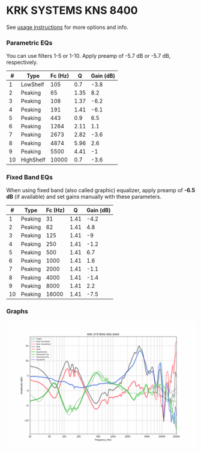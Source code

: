 # KRK SYSTEMS KNS 8400
See [usage instructions](https://github.com/jaakkopasanen/AutoEq#usage) for more options and info.

### Parametric EQs
You can use filters 1-5 or 1-10. Apply preamp of -5.7 dB or -5.7 dB, respectively.

|   # | Type      |   Fc (Hz) |    Q |   Gain (dB) |
|-----|-----------|-----------|------|-------------|
|   1 | LowShelf  |       105 | 0.7  |        -3.8 |
|   2 | Peaking   |        65 | 1.35 |         8.2 |
|   3 | Peaking   |       108 | 1.37 |        -6.2 |
|   4 | Peaking   |       191 | 1.41 |        -6.1 |
|   5 | Peaking   |       443 | 0.9  |         6.5 |
|   6 | Peaking   |      1264 | 2.11 |         1.1 |
|   7 | Peaking   |      2673 | 2.82 |        -3.6 |
|   8 | Peaking   |      4874 | 5.96 |         2.6 |
|   9 | Peaking   |      5500 | 4.41 |        -1   |
|  10 | HighShelf |     10000 | 0.7  |        -3.6 |

### Fixed Band EQs
When using fixed band (also called graphic) equalizer, apply preamp of **-6.5 dB** (if available) and set gains manually with these parameters.

|   # | Type    |   Fc (Hz) |    Q |   Gain (dB) |
|-----|---------|-----------|------|-------------|
|   1 | Peaking |        31 | 1.41 |        -4.2 |
|   2 | Peaking |        62 | 1.41 |         4.8 |
|   3 | Peaking |       125 | 1.41 |        -9   |
|   4 | Peaking |       250 | 1.41 |        -1.2 |
|   5 | Peaking |       500 | 1.41 |         6.7 |
|   6 | Peaking |      1000 | 1.41 |         1.6 |
|   7 | Peaking |      2000 | 1.41 |        -1.1 |
|   8 | Peaking |      4000 | 1.41 |        -1.4 |
|   9 | Peaking |      8000 | 1.41 |         2.2 |
|  10 | Peaking |     16000 | 1.41 |        -7.5 |

### Graphs
![](./KRK%20SYSTEMS%20KNS%208400.png)
